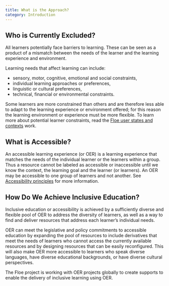 ```yaml
---
title: What is the Approach?
category: Introduction
---
```

<a id="whoIsExcluded"></a>

## Who is Currently Excluded?

All learners potentially face barriers to learning. These can be seen as a product of a mismatch between the needs of the learner and the learning experience and environment.

Learning needs that affect learning can include:

* sensory, motor, cognitive, emotional and social constraints,
* individual learning approaches or preferences,
* linguistic or cultural preferences,
* technical, financial or environmental constraints.

Some learners are more constrained than others and are therefore less able to adapt to the learning experience or environment offered; for this reason the learning environment or experience must be more flexible. To learn more about potential learner constraints, read the [Floe user states and contexts](https://wiki.fluidproject.org/display/fluid/%28Floe%29+User+states+and+contexts) work.

## What is Accessible?

An accessible learning experience (or OER) is a learning experience that matches the needs of the individual learner or the learners within a group. Thus a resource cannot be labeled as accessible or inaccessible until we know the context, the learning goal and the learner (or learners). An OER may be accessible to one group of learners and not another. See [Accessibility principles](/FollowAccessibilityPrinciples.html) for more information.

## How Do We Achieve Inclusive Education?

Inclusive education or accessibility is achieved by a sufficiently diverse and flexible pool of OER to address the diversity of learners, as well as a way to find and deliver resources that address each learner’s individual needs.

OER can meet the legislative and policy commitments to accessible education by expanding the pool of resources to include derivatives that meet the needs of learners who cannot access the currently available resources and by designing resources that can be easily reconfigured. This will also make OER more accessible to learners who speak diverse languages, have diverse educational backgrounds, or have diverse cultural perspectives.

The Floe project is working with OER projects globally to create supports to enable the delivery of inclusive learning using OER.
